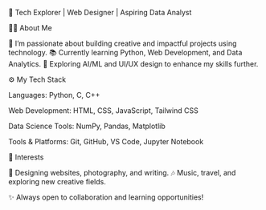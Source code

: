 🌟 Tech Explorer | Web Designer | Aspiring Data Analyst

👨‍💻 About Me

🚀 I’m passionate about building creative and impactful projects using technology.
📚 Currently learning Python, Web Development, and Data Analytics.
🌱 Exploring AI/ML and UI/UX design to enhance my skills further.

⚙️ My Tech Stack

Languages: Python, C, C++

Web Development: HTML, CSS, JavaScript, Tailwind CSS

Data Science Tools: NumPy, Pandas, Matplotlib

Tools & Platforms: Git, GitHub, VS Code, Jupyter Notebook

🎯 Interests

🎨 Designing websites, photography, and writing.
🎶 Music, travel, and exploring new creative fields.

✨ Always open to collaboration and learning opportunities!
